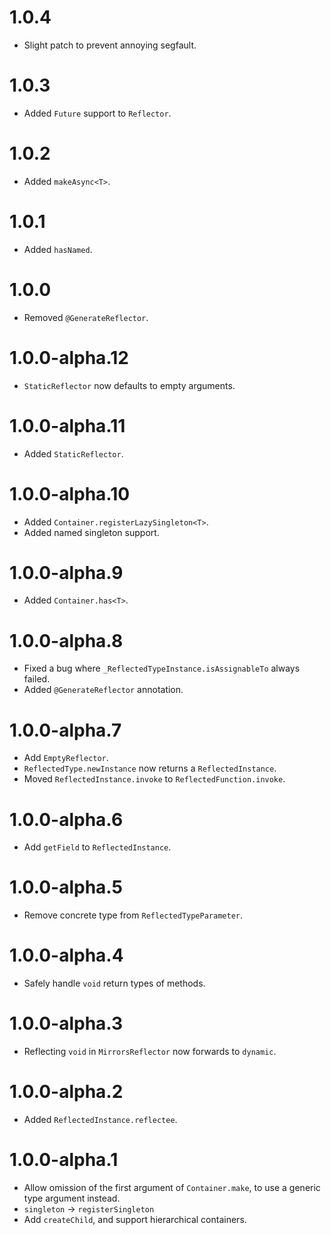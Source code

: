 # 1.0.4
* Slight patch to prevent annoying segfault.

# 1.0.3
* Added `Future` support to `Reflector`.

# 1.0.2
* Added `makeAsync<T>`.

# 1.0.1
* Added `hasNamed`.

# 1.0.0
* Removed `@GenerateReflector`.

# 1.0.0-alpha.12
* `StaticReflector` now defaults to empty arguments.

# 1.0.0-alpha.11
* Added `StaticReflector`.

# 1.0.0-alpha.10
* Added `Container.registerLazySingleton<T>`.
* Added named singleton support.

# 1.0.0-alpha.9
* Added `Container.has<T>`.

# 1.0.0-alpha.8
* Fixed a bug where `_ReflectedTypeInstance.isAssignableTo` always failed.
* Added `@GenerateReflector` annotation.

# 1.0.0-alpha.7
* Add `EmptyReflector`.
* `ReflectedType.newInstance` now returns a `ReflectedInstance`.
* Moved `ReflectedInstance.invoke` to `ReflectedFunction.invoke`.

# 1.0.0-alpha.6
* Add `getField` to `ReflectedInstance`.

# 1.0.0-alpha.5
* Remove concrete type from `ReflectedTypeParameter`.

# 1.0.0-alpha.4
* Safely handle `void` return types of methods.

# 1.0.0-alpha.3
* Reflecting `void` in `MirrorsReflector` now forwards to `dynamic`.

# 1.0.0-alpha.2
* Added `ReflectedInstance.reflectee`.

# 1.0.0-alpha.1
* Allow omission of the first argument of `Container.make`, to use
a generic type argument instead.
* `singleton` -> `registerSingleton`
* Add `createChild`, and support hierarchical containers.
